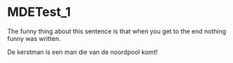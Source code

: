 MDETest_1
=========

The funny thing about this sentence is that when you get to the end nothing funny was written.

De kerstman is een man die van de noordpool komt!
